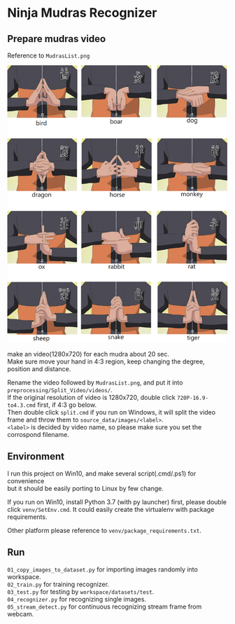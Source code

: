 
# Ninja Mudras Recognizer

## Prepare mudras video

Reference to `MudrasList.png`  

![MudraList](./MudrasList.png)

make an video(1280x720) for each mudra about 20 sec.  
Make sure move your hand in 4:3 region, keep changing the degree, position and distance.  

Rename the video followed by `MudrasList.png`, and put it into `preprocessing/Split_Video/videos/`.  
If the original resolution of video is 1280x720, double click `720P-16.9-to4.3.cmd` first, if 4:3 go below.  
Then double click `split.cmd` if you run on Windows, it will split the video frame and throw them to `source_data/images/<label>`.  
`<label>` is decided by video name, so please make sure you set the corrospond filename.  

## Environment

I run this project on Win10, and make several script(.cmd/.ps1) for convenience  
but it should be easily porting to Linux by few change.  

If you run on Win10, install Python 3.7 (with py launcher) first, please double click `venv/SetEnv.cmd`. It could easily create the virtualenv with package requirements.  

Other platform please reference to `venv/package_requirements.txt`.  

## Run

`01_copy_images_to_dataset.py` for importing images randomly into workspace.  
`02_train.py` for training recognizer.  
`03_test.py` for testing by `workspace/datasets/test`.  
`04_recognizer.py` for recognizing single images.  
`05_stream_detect.py` for continuous recognizing stream frame from webcam.  
